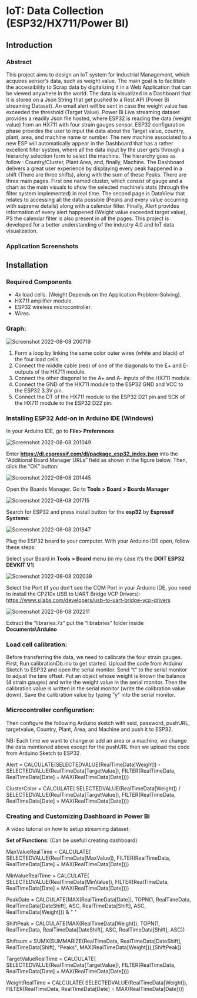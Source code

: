 # IoT: Data Collection (ESP32/HX711/Power BI)

## Introduction

### Abstract

This project aims to design an IoT system for Industrial Management, which acquires sensor’s data, such as weight value. The main goal is to facilitate the accessibility to Scrap data by digitalizing it in a Web Application that can be viewed anywhere in the world. The data is visualized in a Dashboard that it is stored on a Json String that get pushed to a Rest API (Power Bi streaming Dataset). An email alert will be sent in case the weight value has exceeded the threshold (Target Value).
Power Bi Live streaming dataset provides a readily Json file hosted, where ESP32 is reading the data (weight value) from an HX711 with four strain gauges sensor. ESP32 configuration phase provides the user to input the data about the Target value, country, plant, area, and machine name or number. The new machine associated to a new ESP will automatically appear in the Dashboard that has a rather excellent filter system, where all the data input by the user gets through a hierarchy selection form to select the machine. The hierarchy goes as follow : Country/Cluster, Plant Area, and, finally, Machine. 
The Dashboard delivers a great user experience by displaying every peak happened in a shift (There are three shifts), along with the sum of these Peaks. There are three main pages. First one named cluster, which consist of gauge and a chart as the main visuals to show the selected machine’s stats (through the filter system implemented) in real time. The second page is DataView that relates to accessing all the data possible (Peaks and every value occurring with supreme details) along with a calendar filter. Finally, Alert provides information of every alert happened (Weight value exceeded target value), PS the calendar filter is also present in all the pages. This project is developed for a better understanding of the industry 4.0 and IoT data visualization.

### Application Screenshots



## Installation

### Required Components

- 4x load cells. (Weight Depends on the Application Problem-Solving).
- HX711 amplifier module.
- ESP32 wireless microcontroller.
- Wires.

### Graph:

![Screenshot 2022-08-08 200719](https://user-images.githubusercontent.com/67825314/183495002-e0299d30-7f5c-4c24-9822-4bbcfd5ec1ce.png)

1. Form a loop by linking the same color outer wires (white and black) of the four load cells.
2. Connect the middle cable (red) of one of the diagonals to the E+ and E- outputs of the HX711 module.
3. Connect the other diagonal to the A+ and A- inputs of the HX711 module.
4. Connect the GND of the HX711 module to the ESP32 GND and VCC to the ESP32 3.3V pin.
6. Connect the DT of the HX711 module to the ESP32 D21 pin and SCK of the HX711 module to the ESP32 D22 pin.

### Installing ESP32 Add-on in Arduino IDE (Windows)

In your Arduino IDE, go to **File> Preferences**

![Screenshot 2022-08-08 201049](https://user-images.githubusercontent.com/67825314/183495714-cfc50599-94e1-4f0b-9704-68d43b3da511.png)

Enter **https://dl.espressif.com/dl/package_esp32_index.json** into the “Additional Board 
Manager URLs” field as shown in the figure below. Then, click the “OK” button:

![Screenshot 2022-08-08 201445](https://user-images.githubusercontent.com/67825314/183496419-742c5287-346d-478c-889c-4b23affea1a1.png)

Open the Boards Manager. Go to **Tools > Board > Boards Manager**

![Screenshot 2022-08-08 201715](https://user-images.githubusercontent.com/67825314/183496747-45cba8ac-c636-4193-a208-976ba7cbae6f.png)

Search for ESP32 and press install button for the **esp32** by **Espressif Systems**:

![Screenshot 2022-08-08 201847](https://user-images.githubusercontent.com/67825314/183497031-6b96eb28-f4b8-49c2-9a09-85e907e6f475.png)

Plug the ESP32 board to your computer. With your Arduino IDE open, follow these steps:

Select your Board in **Tools > Board** menu (in my case it’s the **DOIT ESP32 DEVKIT V1**)

![Screenshot 2022-08-08 202039](https://user-images.githubusercontent.com/67825314/183497315-b560a948-6ae9-4d1e-b816-d12cbc993686.png)

Select the Port (if you don’t see the COM Port in your Arduino IDE, you need to install the CP210x USB to UART Bridge VCP Drivers):
https://www.silabs.com/developers/usb-to-uart-bridge-vcp-drivers

![Screenshot 2022-08-08 202211](https://user-images.githubusercontent.com/67825314/183497593-ec07de69-9ddc-40c3-ab3d-fa2dc799c795.png)

Extract the “libraries.7z” put the “librabries” folder inside **Documents\Arduino**

### Load cell calibration:

Before transferring the data, we need to calibrate the four strain gauges. First, Run calibrationDb.ino to get started.
Upload the code from Arduino Sketch to ESP32 and open the serial monitor.
Send “t” to the serial monitor to adjust the tare offset. Put an object whose weight is known the balance (4 strain gauges) and write the weight value in the serial monitor.
Then the calibration value is written in the serial monitor (write the calibration value down).
Save the calibration value by typing "y" into the serial monitor.

###  Microcontroller configuration:

Then configure the following Arduino sketch with ssid, password, pushURL, targetvalue, Country, Plant, Area, and Machine and push it to ESP32.

NB: Each time we want to change or add an area or a machine, we change the data mentioned above except for the pushURL then we upload the code from Arduino Sketch to ESP32.


Alert = CALCULATE(SELECTEDVALUE(RealTimeData[Weight]) - SELECTEDVALUE(RealTimeData[TargetValue]), FILTER(RealTimeData, RealTimeData[Date] = MAX(RealTimeData[Date])))

ClusterColor = CALCULATE( SELECTEDVALUE(RealTimeData[Weight]) / SELECTEDVALUE(RealTimeData[TargetValue]), FILTER(RealTimeData, RealTimeData[Date] = MAX(RealTimeData[Date])))

### Creating and Customizing Dashboard in Power Bi

A video tutorial on how to setup streaming dataset:

**Set of Functions**: (Can be usefull creating dashboard)

MaxValueRealTime = CALCULATE( SELECTEDVALUE(RealTimeData[MaxValue]), FILTER(RealTimeData, RealTimeData[Date] = MAX(RealTimeData[Date])))

MinValueRealTime = CALCULATE( SELECTEDVALUE(RealTimeData[MinValue]), FILTER(RealTimeData, RealTimeData[Date] = MAX(RealTimeData[Date])))

PeakDate = CALCULATE(MAX(RealTimeData[Date]), TOPN(1, RealTimeData, RealTimeData[DateShift], ASC, RealTimeData[Shift], ASC, RealTimeData[Weight])) & " " 

ShiftPeak = CALCULATE(MAX(RealTimeData[Weight]), TOPN(1, RealTimeData, RealTimeData[DateShift], ASC, RealTimeData[Shift], ASC))

Shiftsum = SUMX(SUMMARIZE(RealTimeData, RealTimeData[DateShift], RealTimeData[Shift], "Peaks", MAX(RealTimeData[Weight])),[ShiftPeak])

TargetValueRealTime = CALCULATE( SELECTEDVALUE(RealTimeData[TargetValue]), FILTER(RealTimeData, RealTimeData[Date] = MAX(RealTimeData[Date])))

WeightRealTime = CALCULATE( SELECTEDVALUE(RealTimeData[Weight]), FILTER(RealTimeData, RealTimeData[Date] = MAX(RealTimeData[Date])))







